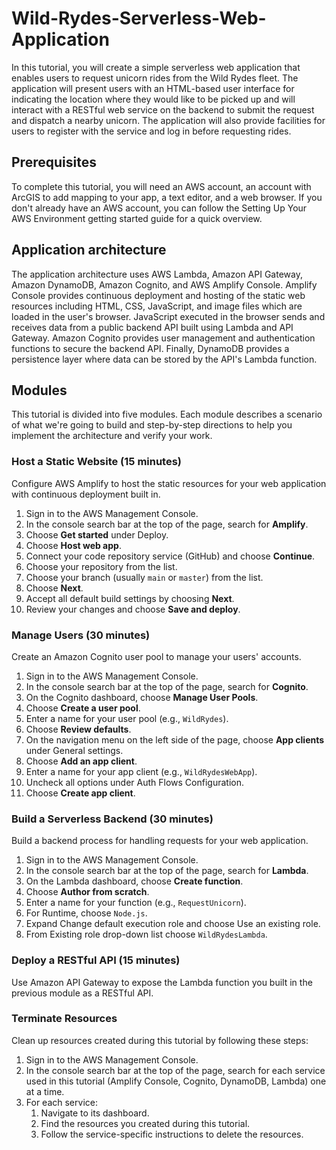 # Wild-Rydes-Serverless-Web-Application

In this tutorial, you will create a simple serverless web application that enables users to request unicorn rides from the Wild Rydes fleet. The application will present users with an HTML-based user interface for indicating the location where they would like to be picked up and will interact with a RESTful web service on the backend to submit the request and dispatch a nearby unicorn. The application will also provide facilities for users to register with the service and log in before requesting rides.

## Prerequisites

To complete this tutorial, you will need an AWS account, an account with ArcGIS to add mapping to your app, a text editor, and a web browser. If you don't already have an AWS account, you can follow the Setting Up Your AWS Environment getting started guide for a quick overview.

## Application architecture

The application architecture uses AWS Lambda, Amazon API Gateway, Amazon DynamoDB, Amazon Cognito, and AWS Amplify Console. Amplify Console provides continuous deployment and hosting of the static web resources including HTML, CSS, JavaScript, and image files which are loaded in the user's browser. JavaScript executed in the browser sends and receives data from a public backend API built using Lambda and API Gateway. Amazon Cognito provides user management and authentication functions to secure the backend API. Finally, DynamoDB provides a persistence layer where data can be stored by the API's Lambda function.

## Modules

This tutorial is divided into five modules. Each module describes a scenario of what we're going to build and step-by-step directions to help you implement the architecture and verify your work.

### Host a Static Website (15 minutes)

Configure AWS Amplify to host the static resources for your web application with continuous deployment built in.

1. Sign in to the AWS Management Console.
2. In the console search bar at the top of the page, search for **Amplify**.
3. Choose **Get started** under Deploy.
4. Choose **Host web app**.
5. Connect your code repository service (GitHub) and choose **Continue**.
6. Choose your repository from the list.
7. Choose your branch (usually `main` or `master`) from the list.
8. Choose **Next**.
9. Accept all default build settings by choosing **Next**.
10. Review your changes and choose **Save and deploy**.

### Manage Users (30 minutes)

Create an Amazon Cognito user pool to manage your users' accounts.

1. Sign in to the AWS Management Console.
2. In the console search bar at the top of the page, search for **Cognito**.
3. On the Cognito dashboard, choose **Manage User Pools**.
4. Choose **Create a user pool**.
5. Enter a name for your user pool (e.g., `WildRydes`).
6. Choose **Review defaults**.
7. On the navigation menu on the left side of the page, choose **App clients** under General settings.
8. Choose **Add an app client**.
9. Enter a name for your app client (e.g., `WildRydesWebApp`).
10. Uncheck all options under Auth Flows Configuration.
11. Choose **Create app client**.

### Build a Serverless Backend (30 minutes)

Build a backend process for handling requests for your web application.

1. Sign in to the AWS Management Console.
2. In the console search bar at the top of the page, search for **Lambda**.
3. On the Lambda dashboard, choose **Create function**.
4. Choose **Author from scratch**.
5. Enter a name for your function (e.g., `RequestUnicorn`).
6. For Runtime, choose `Node.js`.
7. Expand Change default execution role and choose Use an existing role.
8. From Existing role drop-down list choose `WildRydesLambda`.

### Deploy a RESTful API (15 minutes)

Use Amazon API Gateway to expose the Lambda function you built in the previous module as a RESTful API.

### Terminate Resources

Clean up resources created during this tutorial by following these steps:

1. Sign in to the AWS Management Console.
2. In the console search bar at the top of the page, search for each service used in this tutorial (Amplify Console, Cognito, DynamoDB, Lambda) one at a time.
3. For each service:
    1. Navigate to its dashboard.
    2. Find the resources you created during this tutorial.
    3. Follow the service-specific instructions to delete the resources.

